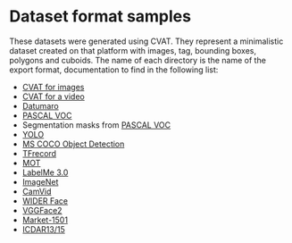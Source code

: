 # Dataset format samples

These datasets were generated using CVAT. They represent a minimalistic dataset created on that platform with images, tag, bounding boxes, polygons and cuboids. The name of each directory is the name of the export format, documentation to find in the following list:
- [CVAT for images](https://openvinotoolkit.github.io/cvat/docs/for-developers/xml_format/#annotation)     
- [CVAT for a video](https://openvinotoolkit.github.io/cvat/docs/for-developers/xml_format/#interpolation) 
- [Datumaro](https://github.com/openvinotoolkit/datumaro)                                                  
- [PASCAL VOC](http://host.robots.ox.ac.uk/pascal/VOC/)                                                    
- Segmentation masks from [PASCAL VOC](http://host.robots.ox.ac.uk/pascal/VOC/)                            
- [YOLO](https://pjreddie.com/darknet/yolo/)                                                               
- [MS COCO Object Detection](http://cocodataset.org/#format-data)                                          
- [TFrecord](https://www.tensorflow.org/tutorials/load_data/tfrecord)                                      
- [MOT](https://motchallenge.net/)                                                                         
- [LabelMe 3.0](http://labelme.csail.mit.edu/Release3.0)                                                   
- [ImageNet](http://www.image-net.org)                                                                     
- [CamVid](http://mi.eng.cam.ac.uk/research/projects/VideoRec/CamVid/)                                     
- [WIDER Face](http://shuoyang1213.me/WIDERFACE/)                                                          
- [VGGFace2](https://github.com/ox-vgg/vgg_face2)                                                          
- [Market-1501](https://www.aitribune.com/dataset/2018051063)                                              
- [ICDAR13/15](https://rrc.cvc.uab.es/?ch=2)                                                               